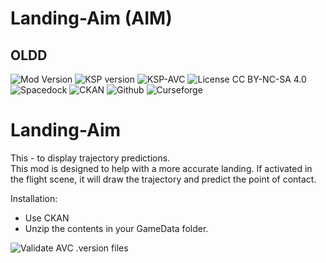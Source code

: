 # Landing-Aim (AIM)
## OLDD
![Mod Version](https://img.shields.io/github/v/release/zer0Kerbal/LandingAim?include_prereleases?style=plastic)
![KSP version](https://img.shields.io/endpoint?url=https://raw.githubusercontent.com/zer0Kerbal/LandingAim/master/json/ksp.json?style=plastic) ![KSP-AVC](https://img.shields.io/badge/KSP-AVC--supported-brightgreen.svg?style=plastic) ![License CC BY-NC-SA 4.0](https://img.shields.io/badge/license-CC%20BY--NC--SA%204.0-lightgrey?style=plastic)
![Spacedock](https://img.shields.io/badge/SpaceDock-listed-blue.svg?style=plastic) ![CKAN](https://img.shields.io/badge/CKAN-Indexed-blue.svg?style=plastic) ![Github](https://img.shields.io/badge/Github-Indexed-blue.svg?style=plastic) ![Curseforge](https://img.shields.io/badge/CurseForge-listed-blue.svg?style=plastic)

# Landing-Aim
This - to display trajectory predictions.  
This mod is designed to help with a more accurate landing. 
If activated in the flight scene, it will draw the trajectory and predict the point of contact.

Installation:
- Use CKAN
- Unzip the contents in your GameData folder.

![Validate AVC .version files](https://github.com/zer0Kerbal/Landing-Aim/workflows/Validate%20AVC%20.version%20files/badge.svg)
